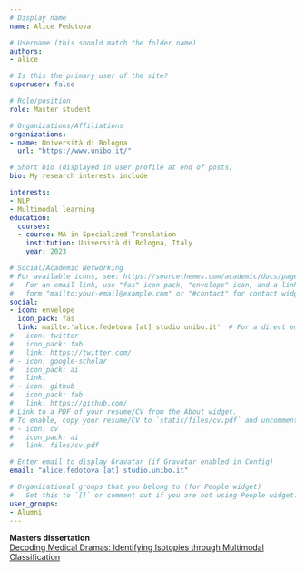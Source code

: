 ```yaml
---
# Display name
name: Alice Fedotova

# Username (this should match the folder name)
authors:
- alice

# Is this the primary user of the site?
superuser: false

# Role/position
role: Master student

# Organizations/Affiliations
organizations:
- name: Università di Bologna
  url: "https://www.unibo.it/"

# Short bio (displayed in user profile at end of posts)
bio: My research interests include 

interests:
- NLP
- Multimodal learning
education:
  courses:
  - course: MA in Specialized Translation
    institution: Università di Bologna, Italy 
    year: 2023

# Social/Academic Networking
# For available icons, see: https://sourcethemes.com/academic/docs/page-builder/#icons
#   For an email link, use "fas" icon pack, "envelope" icon, and a link in the
#   form "mailto:your-email@example.com" or "#contact" for contact widget.
social:
- icon: envelope
  icon_pack: fas
  link: mailto:'alice.fedotova [at] studio.unibo.it'  # For a direct email link, use "mailto:test@example.org".
# - icon: twitter
#   icon_pack: fab
#   link: https://twitter.com/
# - icon: google-scholar
#   icon_pack: ai
#   link: 
# - icon: github
#   icon_pack: fab
#   link: https://github.com/
# Link to a PDF of your resume/CV from the About widget.
# To enable, copy your resume/CV to `static/files/cv.pdf` and uncomment the lines below.
# - icon: cv
#   icon_pack: ai
#   link: files/cv.pdf

# Enter email to display Gravatar (if Gravatar enabled in Config)
email: "alice.fedotova [at] studio.unibo.it"

# Organizational groups that you belong to (for People widget)
#   Set this to `[]` or comment out if you are not using People widget.
user_groups:
- Alumni
---
```


**Masters dissertation**<br/>
[Decoding Medical Dramas: Identifying Isotopies through Multimodal Classification](https://amslaurea.unibo.it/29006/)

